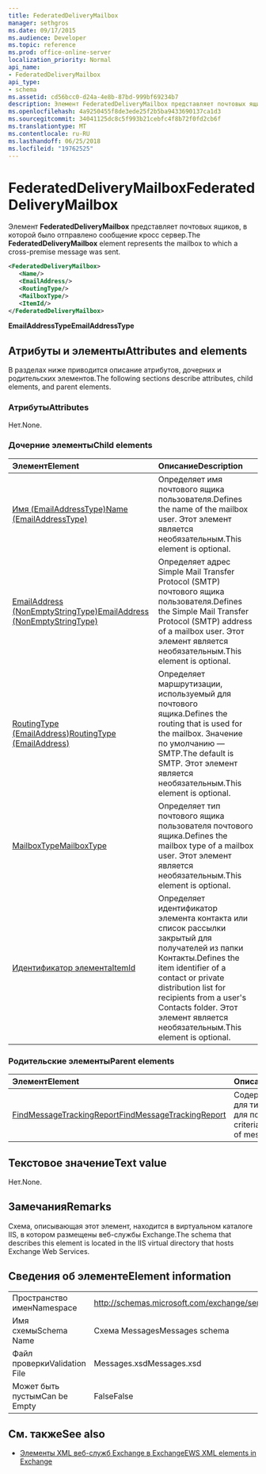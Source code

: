 ```yaml
---
title: FederatedDeliveryMailbox
manager: sethgros
ms.date: 09/17/2015
ms.audience: Developer
ms.topic: reference
ms.prod: office-online-server
localization_priority: Normal
api_name:
- FederatedDeliveryMailbox
api_type:
- schema
ms.assetid: cd56bcc0-d24a-4e8b-87bd-999bf69234b7
description: Элемент FederatedDeliveryMailbox представляет почтовых ящиков, в которой было отправлено сообщение кросс сервер.
ms.openlocfilehash: 4a9250455f8de3ede25f2b5ba9433690137ca1d3
ms.sourcegitcommit: 34041125dc8c5f993b21cebfc4f8b72f0fd2cb6f
ms.translationtype: MT
ms.contentlocale: ru-RU
ms.lasthandoff: 06/25/2018
ms.locfileid: "19762525"
---
```

# <a name="federateddeliverymailbox"></a><span data-ttu-id="7334d-103">FederatedDeliveryMailbox</span><span class="sxs-lookup"><span data-stu-id="7334d-103">FederatedDeliveryMailbox</span></span>

<span data-ttu-id="7334d-104">Элемент **FederatedDeliveryMailbox** представляет почтовых ящиков, в которой было отправлено сообщение кросс сервер.</span><span class="sxs-lookup"><span data-stu-id="7334d-104">The **FederatedDeliveryMailbox** element represents the mailbox to which a cross-premise message was sent.</span></span> 
  
```XML
<FederatedDeliveryMailbox>
   <Name/>
   <EmailAddress/>
   <RoutingType/>
   <MailboxType/>
   <ItemId/>
</FederatedDeliveryMailbox>
```

 <span data-ttu-id="7334d-105">**EmailAddressType**</span><span class="sxs-lookup"><span data-stu-id="7334d-105">**EmailAddressType**</span></span>
## <a name="attributes-and-elements"></a><span data-ttu-id="7334d-106">Атрибуты и элементы</span><span class="sxs-lookup"><span data-stu-id="7334d-106">Attributes and elements</span></span>

<span data-ttu-id="7334d-107">В разделах ниже приводится описание атрибутов, дочерних и родительских элементов.</span><span class="sxs-lookup"><span data-stu-id="7334d-107">The following sections describe attributes, child elements, and parent elements.</span></span>
  
### <a name="attributes"></a><span data-ttu-id="7334d-108">Атрибуты</span><span class="sxs-lookup"><span data-stu-id="7334d-108">Attributes</span></span>

<span data-ttu-id="7334d-109">Нет.</span><span class="sxs-lookup"><span data-stu-id="7334d-109">None.</span></span>
  
### <a name="child-elements"></a><span data-ttu-id="7334d-110">Дочерние элементы</span><span class="sxs-lookup"><span data-stu-id="7334d-110">Child elements</span></span>

|<span data-ttu-id="7334d-111">**Элемент**</span><span class="sxs-lookup"><span data-stu-id="7334d-111">**Element**</span></span>|<span data-ttu-id="7334d-112">**Описание**</span><span class="sxs-lookup"><span data-stu-id="7334d-112">**Description**</span></span>|
|:-----|:-----|
|[<span data-ttu-id="7334d-113">Имя (EmailAddressType)</span><span class="sxs-lookup"><span data-stu-id="7334d-113">Name (EmailAddressType)</span></span>](name-emailaddresstype.md) <br/> |<span data-ttu-id="7334d-114">Определяет имя почтового ящика пользователя.</span><span class="sxs-lookup"><span data-stu-id="7334d-114">Defines the name of the mailbox user.</span></span> <span data-ttu-id="7334d-115">Этот элемент является необязательным.</span><span class="sxs-lookup"><span data-stu-id="7334d-115">This element is optional.</span></span>  <br/> |
|[<span data-ttu-id="7334d-116">EmailAddress (NonEmptyStringType)</span><span class="sxs-lookup"><span data-stu-id="7334d-116">EmailAddress (NonEmptyStringType)</span></span>](emailaddress-nonemptystringtype.md) <br/> |<span data-ttu-id="7334d-117">Определяет адрес Simple Mail Transfer Protocol (SMTP) почтового ящика пользователя.</span><span class="sxs-lookup"><span data-stu-id="7334d-117">Defines the Simple Mail Transfer Protocol (SMTP) address of a mailbox user.</span></span> <span data-ttu-id="7334d-118">Этот элемент является необязательным.</span><span class="sxs-lookup"><span data-stu-id="7334d-118">This element is optional.</span></span>  <br/> |
|[<span data-ttu-id="7334d-119">RoutingType (EmailAddress)</span><span class="sxs-lookup"><span data-stu-id="7334d-119">RoutingType (EmailAddress)</span></span>](routingtype-emailaddress.md) <br/> |<span data-ttu-id="7334d-120">Определяет маршрутизации, используемый для почтового ящика.</span><span class="sxs-lookup"><span data-stu-id="7334d-120">Defines the routing that is used for the mailbox.</span></span> <span data-ttu-id="7334d-121">Значение по умолчанию — SMTP.</span><span class="sxs-lookup"><span data-stu-id="7334d-121">The default is SMTP.</span></span> <span data-ttu-id="7334d-122">Этот элемент является необязательным.</span><span class="sxs-lookup"><span data-stu-id="7334d-122">This element is optional.</span></span>  <br/> |
|[<span data-ttu-id="7334d-123">MailboxType</span><span class="sxs-lookup"><span data-stu-id="7334d-123">MailboxType</span></span>](mailboxtype.md) <br/> |<span data-ttu-id="7334d-124">Определяет тип почтового ящика пользователя почтового ящика.</span><span class="sxs-lookup"><span data-stu-id="7334d-124">Defines the mailbox type of a mailbox user.</span></span> <span data-ttu-id="7334d-125">Этот элемент является необязательным.</span><span class="sxs-lookup"><span data-stu-id="7334d-125">This element is optional.</span></span>  <br/> |
|[<span data-ttu-id="7334d-126">Идентификатор элемента</span><span class="sxs-lookup"><span data-stu-id="7334d-126">ItemId</span></span>](itemid.md) <br/> |<span data-ttu-id="7334d-127">Определяет идентификатор элемента контакта или список рассылки закрытый для получателей из папки Контакты.</span><span class="sxs-lookup"><span data-stu-id="7334d-127">Defines the item identifier of a contact or private distribution list for recipients from a user's Contacts folder.</span></span> <span data-ttu-id="7334d-128">Этот элемент является необязательным.</span><span class="sxs-lookup"><span data-stu-id="7334d-128">This element is optional.</span></span>  <br/> |
   
### <a name="parent-elements"></a><span data-ttu-id="7334d-129">Родительские элементы</span><span class="sxs-lookup"><span data-stu-id="7334d-129">Parent elements</span></span>

|<span data-ttu-id="7334d-130">**Элемент**</span><span class="sxs-lookup"><span data-stu-id="7334d-130">**Element**</span></span>|<span data-ttu-id="7334d-131">**Описание**</span><span class="sxs-lookup"><span data-stu-id="7334d-131">**Description**</span></span>|
|:-----|:-----|
|[<span data-ttu-id="7334d-132">FindMessageTrackingReport</span><span class="sxs-lookup"><span data-stu-id="7334d-132">FindMessageTrackingReport</span></span>](findmessagetrackingreport.md) <br/> |<span data-ttu-id="7334d-133">Содержит критерии для типов сообщений для поиска.</span><span class="sxs-lookup"><span data-stu-id="7334d-133">Contains criteria for the types of messages to find.</span></span>  <br/> |
   
## <a name="text-value"></a><span data-ttu-id="7334d-134">Текстовое значение</span><span class="sxs-lookup"><span data-stu-id="7334d-134">Text value</span></span>

<span data-ttu-id="7334d-135">Нет.</span><span class="sxs-lookup"><span data-stu-id="7334d-135">None.</span></span>
  
## <a name="remarks"></a><span data-ttu-id="7334d-136">Замечания</span><span class="sxs-lookup"><span data-stu-id="7334d-136">Remarks</span></span>

<span data-ttu-id="7334d-137">Схема, описывающая этот элемент, находится в виртуальном каталоге IIS, в котором размещены веб-службы Exchange.</span><span class="sxs-lookup"><span data-stu-id="7334d-137">The schema that describes this element is located in the IIS virtual directory that hosts Exchange Web Services.</span></span>
  
## <a name="element-information"></a><span data-ttu-id="7334d-138">Сведения об элементе</span><span class="sxs-lookup"><span data-stu-id="7334d-138">Element information</span></span>

|||
|:-----|:-----|
|<span data-ttu-id="7334d-139">Пространство имен</span><span class="sxs-lookup"><span data-stu-id="7334d-139">Namespace</span></span>  <br/> |http://schemas.microsoft.com/exchange/services/2006/messages  <br/> |
|<span data-ttu-id="7334d-140">Имя схемы</span><span class="sxs-lookup"><span data-stu-id="7334d-140">Schema Name</span></span>  <br/> |<span data-ttu-id="7334d-141">Схема Messages</span><span class="sxs-lookup"><span data-stu-id="7334d-141">Messages schema</span></span>  <br/> |
|<span data-ttu-id="7334d-142">Файл проверки</span><span class="sxs-lookup"><span data-stu-id="7334d-142">Validation File</span></span>  <br/> |<span data-ttu-id="7334d-143">Messages.xsd</span><span class="sxs-lookup"><span data-stu-id="7334d-143">Messages.xsd</span></span>  <br/> |
|<span data-ttu-id="7334d-144">Может быть пустым</span><span class="sxs-lookup"><span data-stu-id="7334d-144">Can be Empty</span></span>  <br/> |<span data-ttu-id="7334d-145">False</span><span class="sxs-lookup"><span data-stu-id="7334d-145">False</span></span>  <br/> |
   
## <a name="see-also"></a><span data-ttu-id="7334d-146">См. также</span><span class="sxs-lookup"><span data-stu-id="7334d-146">See also</span></span>



- [<span data-ttu-id="7334d-147">Элементы XML веб-служб Exchange в Exchange</span><span class="sxs-lookup"><span data-stu-id="7334d-147">EWS XML elements in Exchange</span></span>](ews-xml-elements-in-exchange.md)


